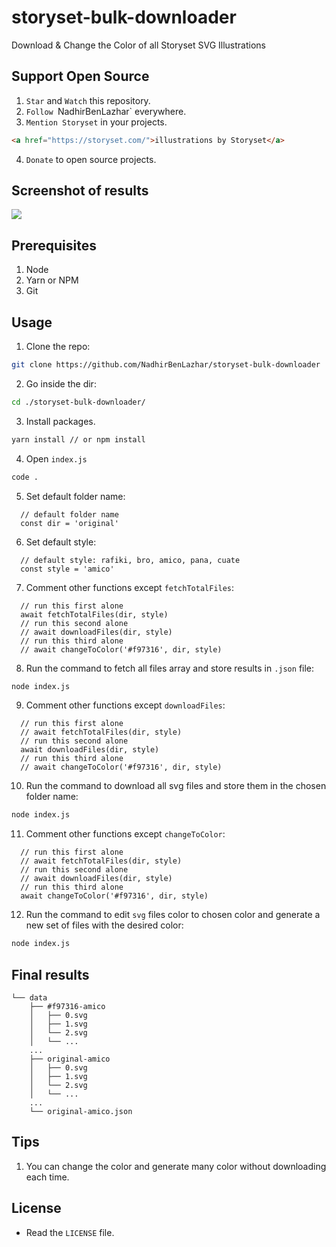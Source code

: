# storyset-bulk-downloader
Download &amp; Change the Color of all Storyset SVG Illustrations

## Support Open Source
1. `Star` and `Watch` this repository.
2. `Follow `NadhirBenLazhar` everywhere.
3. `Mention Storyset` in your projects.
```html
<a href="https://storyset.com/">illustrations by Storyset</a>
```
4. `Donate` to open source projects.

## Screenshot of results
![](https://myoctocat.com/assets/images/base-octocat.svg)



## Prerequisites

1. Node
2. Yarn or NPM
3. Git

## Usage
1. Clone the repo:
```bash
git clone https://github.com/NadhirBenLazhar/storyset-bulk-downloader
```
2. Go inside the dir:
```bash
cd ./storyset-bulk-downloader/
```
3. Install packages.
```bash
yarn install // or npm install
```
4. Open `index.js`
```bash
code .
```
5. Set default folder name:
```JS
  // default folder name
  const dir = 'original'
```
6. Set default style:
```JS
  // default style: rafiki, bro, amico, pana, cuate
  const style = 'amico'
```
7. Comment other functions except `fetchTotalFiles`:
```JS
  // run this first alone
  await fetchTotalFiles(dir, style)
  // run this second alone
  // await downloadFiles(dir, style)
  // run this third alone
  // await changeToColor('#f97316', dir, style)
```
8. Run the command to fetch all files array and store results in `.json` file:

```bash
node index.js
```
9. Comment other functions except `downloadFiles`:
```JS
  // run this first alone
  // await fetchTotalFiles(dir, style)
  // run this second alone
  await downloadFiles(dir, style)
  // run this third alone
  // await changeToColor('#f97316', dir, style)
```
10. Run the command to download all svg files and store them in the chosen folder name:

```bash
node index.js
```
11. Comment other functions except `changeToColor`:
```JS
  // run this first alone
  // await fetchTotalFiles(dir, style)
  // run this second alone
  // await downloadFiles(dir, style)
  // run this third alone
  await changeToColor('#f97316', dir, style)
```
12. Run the command to edit `svg` files color to chosen color and generate  a new set of files with the desired color:

```bash
node index.js
```

## Final results
```
└── data
    ├── #f97316-amico
    │   ├── 0.svg
    │   ├── 1.svg
    │   └── 2.svg
    │   └── ...
    ...
    ├── original-amico
    │   ├── 0.svg
    │   ├── 1.svg
    │   └── 2.svg
    │   └── ...
    ...
    └── original-amico.json
```

## Tips
1. You can change the color and generate many color without downloading each time.

## License
- Read the `LICENSE` file.